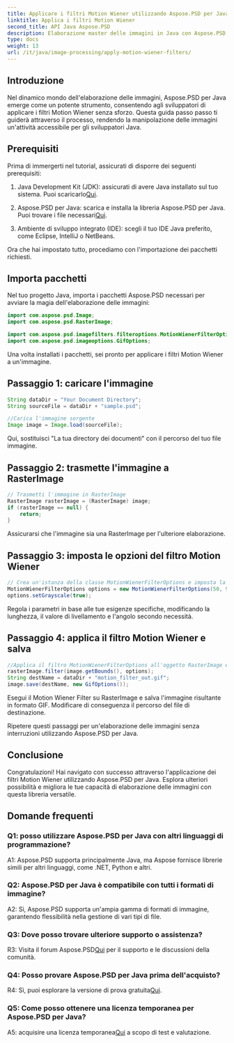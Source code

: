 ```yaml
---
title: Applicare i filtri Motion Wiener utilizzando Aspose.PSD per Java
linktitle: Applica i filtri Motion Wiener
second_title: API Java Aspose.PSD
description: Elaborazione master delle immagini in Java con Aspose.PSD. Applica i filtri Motion Wiener senza sforzo utilizzando la nostra guida passo passo.
type: docs
weight: 13
url: /it/java/image-processing/apply-motion-wiener-filters/
---
```

## Introduzione

Nel dinamico mondo dell'elaborazione delle immagini, Aspose.PSD per Java emerge come un potente strumento, consentendo agli sviluppatori di applicare i filtri Motion Wiener senza sforzo. Questa guida passo passo ti guiderà attraverso il processo, rendendo la manipolazione delle immagini un'attività accessibile per gli sviluppatori Java.

## Prerequisiti

Prima di immergerti nel tutorial, assicurati di disporre dei seguenti prerequisiti:

1.  Java Development Kit (JDK): assicurati di avere Java installato sul tuo sistema. Puoi scaricarlo[Qui](https://www.oracle.com/java/technologies/javase-downloads.html).

2.  Aspose.PSD per Java: scarica e installa la libreria Aspose.PSD per Java. Puoi trovare i file necessari[Qui](https://releases.aspose.com/psd/java/).

3. Ambiente di sviluppo integrato (IDE): scegli il tuo IDE Java preferito, come Eclipse, IntelliJ o NetBeans.

Ora che hai impostato tutto, procediamo con l'importazione dei pacchetti richiesti.

## Importa pacchetti

Nel tuo progetto Java, importa i pacchetti Aspose.PSD necessari per avviare la magia dell'elaborazione delle immagini:

```java
import com.aspose.psd.Image;
import com.aspose.psd.RasterImage;

import com.aspose.psd.imagefilters.filteroptions.MotionWienerFilterOptions;
import com.aspose.psd.imageoptions.GifOptions;
```

Una volta installati i pacchetti, sei pronto per applicare i filtri Motion Wiener a un'immagine.

## Passaggio 1: caricare l'immagine

```java
String dataDir = "Your Document Directory";
String sourceFile = dataDir + "sample.psd";

//Carica l'immagine sorgente
Image image = Image.load(sourceFile);
```

Qui, sostituisci "La tua directory dei documenti" con il percorso del tuo file immagine.

## Passaggio 2: trasmette l'immagine a RasterImage

```java
// Trasmetti l'immagine in RasterImage
RasterImage rasterImage = (RasterImage) image;
if (rasterImage == null) {
    return;
}
```

Assicurarsi che l'immagine sia una RasterImage per l'ulteriore elaborazione.

## Passaggio 3: imposta le opzioni del filtro Motion Wiener

```java
// Crea un'istanza della classe MotionWienerFilterOptions e imposta la lunghezza, il valore uniforme e l'angolo.
MotionWienerFilterOptions options = new MotionWienerFilterOptions(50, 9, 90);
options.setGrayscale(true);
```

Regola i parametri in base alle tue esigenze specifiche, modificando la lunghezza, il valore di livellamento e l'angolo secondo necessità.

## Passaggio 4: applica il filtro Motion Wiener e salva

```java
//Applica il filtro MotionWienerFilterOptions all'oggetto RasterImage e salva l'immagine risultante
rasterImage.filter(image.getBounds(), options);
String destName = dataDir + "motion_filter_out.gif";
image.save(destName, new GifOptions());
```

Esegui il Motion Wiener Filter su RasterImage e salva l'immagine risultante in formato GIF. Modificare di conseguenza il percorso del file di destinazione.

Ripetere questi passaggi per un'elaborazione delle immagini senza interruzioni utilizzando Aspose.PSD per Java.

## Conclusione

Congratulazioni! Hai navigato con successo attraverso l'applicazione dei filtri Motion Wiener utilizzando Aspose.PSD per Java. Esplora ulteriori possibilità e migliora le tue capacità di elaborazione delle immagini con questa libreria versatile.

## Domande frequenti

### Q1: posso utilizzare Aspose.PSD per Java con altri linguaggi di programmazione?

A1: Aspose.PSD supporta principalmente Java, ma Aspose fornisce librerie simili per altri linguaggi, come .NET, Python e altri.

### Q2: Aspose.PSD per Java è compatibile con tutti i formati di immagine?

A2: Sì, Aspose.PSD supporta un'ampia gamma di formati di immagine, garantendo flessibilità nella gestione di vari tipi di file.

### Q3: Dove posso trovare ulteriore supporto o assistenza?

 R3: Visita il forum Aspose.PSD[Qui](https://forum.aspose.com/c/psd/34) per il supporto e le discussioni della comunità.

### Q4: Posso provare Aspose.PSD per Java prima dell'acquisto?

 R4: Sì, puoi esplorare la versione di prova gratuita[Qui](https://releases.aspose.com/).

### Q5: Come posso ottenere una licenza temporanea per Aspose.PSD per Java?

A5: acquisire una licenza temporanea[Qui](https://purchase.aspose.com/temporary-license/) a scopo di test e valutazione.